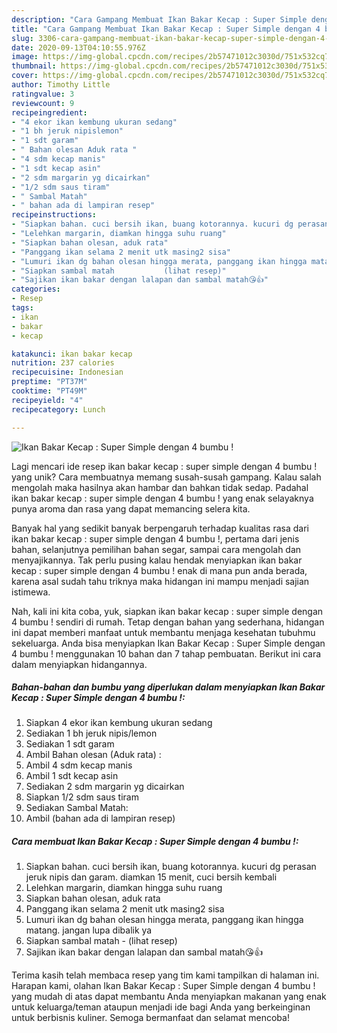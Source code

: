 ```yaml
---
description: "Cara Gampang Membuat Ikan Bakar Kecap : Super Simple dengan 4 bumbu !, Enak Banget"
title: "Cara Gampang Membuat Ikan Bakar Kecap : Super Simple dengan 4 bumbu !, Enak Banget"
slug: 3306-cara-gampang-membuat-ikan-bakar-kecap-super-simple-dengan-4-bumbu-enak-banget
date: 2020-09-13T04:10:55.976Z
image: https://img-global.cpcdn.com/recipes/2b57471012c3030d/751x532cq70/ikan-bakar-kecap-super-simple-dengan-4-bumbu-foto-resep-utama.jpg
thumbnail: https://img-global.cpcdn.com/recipes/2b57471012c3030d/751x532cq70/ikan-bakar-kecap-super-simple-dengan-4-bumbu-foto-resep-utama.jpg
cover: https://img-global.cpcdn.com/recipes/2b57471012c3030d/751x532cq70/ikan-bakar-kecap-super-simple-dengan-4-bumbu-foto-resep-utama.jpg
author: Timothy Little
ratingvalue: 3
reviewcount: 9
recipeingredient:
- "4 ekor ikan kembung ukuran sedang"
- "1 bh jeruk nipislemon"
- "1 sdt garam"
- " Bahan olesan Aduk rata "
- "4 sdm kecap manis"
- "1 sdt kecap asin"
- "2 sdm margarin yg dicairkan"
- "1/2 sdm saus tiram"
- " Sambal Matah"
- " bahan ada di lampiran resep"
recipeinstructions:
- "Siapkan bahan. cuci bersih ikan, buang kotorannya. kucuri dg perasan jeruk nipis dan garam. diamkan 15 menit, cuci bersih kembali"
- "Lelehkan margarin, diamkan hingga suhu ruang"
- "Siapkan bahan olesan, aduk rata"
- "Panggang ikan selama 2 menit utk masing2 sisa"
- "Lumuri ikan dg bahan olesan hingga merata, panggang ikan hingga matang. jangan lupa dibalik ya"
- "Siapkan sambal matah           (lihat resep)"
- "Sajikan ikan bakar dengan lalapan dan sambal matah😘👍"
categories:
- Resep
tags:
- ikan
- bakar
- kecap

katakunci: ikan bakar kecap 
nutrition: 237 calories
recipecuisine: Indonesian
preptime: "PT37M"
cooktime: "PT49M"
recipeyield: "4"
recipecategory: Lunch

---
```



![Ikan Bakar Kecap : Super Simple dengan 4 bumbu !](https://img-global.cpcdn.com/recipes/2b57471012c3030d/751x532cq70/ikan-bakar-kecap-super-simple-dengan-4-bumbu-foto-resep-utama.jpg)

Lagi mencari ide resep ikan bakar kecap : super simple dengan 4 bumbu ! yang unik? Cara membuatnya memang susah-susah gampang. Kalau salah mengolah maka hasilnya akan hambar dan bahkan tidak sedap. Padahal ikan bakar kecap : super simple dengan 4 bumbu ! yang enak selayaknya punya aroma dan rasa yang dapat memancing selera kita.

Banyak hal yang sedikit banyak berpengaruh terhadap kualitas rasa dari ikan bakar kecap : super simple dengan 4 bumbu !, pertama dari jenis bahan, selanjutnya pemilihan bahan segar, sampai cara mengolah dan menyajikannya. Tak perlu pusing kalau hendak menyiapkan ikan bakar kecap : super simple dengan 4 bumbu ! enak di mana pun anda berada, karena asal sudah tahu triknya maka hidangan ini mampu menjadi sajian istimewa.




Nah, kali ini kita coba, yuk, siapkan ikan bakar kecap : super simple dengan 4 bumbu ! sendiri di rumah. Tetap dengan bahan yang sederhana, hidangan ini dapat memberi manfaat untuk membantu menjaga kesehatan tubuhmu sekeluarga. Anda bisa menyiapkan Ikan Bakar Kecap : Super Simple dengan 4 bumbu ! menggunakan 10 bahan dan 7 tahap pembuatan. Berikut ini cara dalam menyiapkan hidangannya.

<!--inarticleads1-->

##### Bahan-bahan dan bumbu yang diperlukan dalam menyiapkan Ikan Bakar Kecap : Super Simple dengan 4 bumbu !:

1. Siapkan 4 ekor ikan kembung ukuran sedang
1. Sediakan 1 bh jeruk nipis/lemon
1. Sediakan 1 sdt garam
1. Ambil  Bahan olesan (Aduk rata) :
1. Ambil 4 sdm kecap manis
1. Ambil 1 sdt kecap asin
1. Sediakan 2 sdm margarin yg dicairkan
1. Siapkan 1/2 sdm saus tiram
1. Sediakan  Sambal Matah:
1. Ambil  (bahan ada di lampiran resep)




<!--inarticleads2-->

##### Cara membuat Ikan Bakar Kecap : Super Simple dengan 4 bumbu !:

1. Siapkan bahan. cuci bersih ikan, buang kotorannya. kucuri dg perasan jeruk nipis dan garam. diamkan 15 menit, cuci bersih kembali
1. Lelehkan margarin, diamkan hingga suhu ruang
1. Siapkan bahan olesan, aduk rata
1. Panggang ikan selama 2 menit utk masing2 sisa
1. Lumuri ikan dg bahan olesan hingga merata, panggang ikan hingga matang. jangan lupa dibalik ya
1. Siapkan sambal matah -           (lihat resep)
1. Sajikan ikan bakar dengan lalapan dan sambal matah😘👍




Terima kasih telah membaca resep yang tim kami tampilkan di halaman ini. Harapan kami, olahan Ikan Bakar Kecap : Super Simple dengan 4 bumbu ! yang mudah di atas dapat membantu Anda menyiapkan makanan yang enak untuk keluarga/teman ataupun menjadi ide bagi Anda yang berkeinginan untuk berbisnis kuliner. Semoga bermanfaat dan selamat mencoba!

